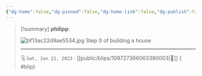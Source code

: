 ```yaml
---
{"dg-home":false,"dg-pinned":false,"dg-home-link":false,"dg-publish":true,"type":"blip","disabled rules":["yaml-title","yaml-title-alias","file-name-heading"],"title":"philipp on mastodon @ 2023-01-21","created-date":"2023-01-21T13:12:13","id":109727366063380000,"updated-date":"2025-05-02T08:50:43","dg-path":"blips/109727366063380003.md","permalink":"/blips/109727366063380003/","dgPassFrontmatter":true,"created":"2023-01-21T13:12:13","updated":"2025-05-02T08:50:43"}
---
```


> [!summary] **philipp**:
>
> ![bf13ac22d9ae5534.jpg](/img/user/attachments/bf13ac22d9ae5534.jpg)
> Step 0 of building a house
> - - -
>
> 🗓️ `Sat, Jan 21, 2023` · [[public/blips/109727366063380003\|🔗]]
{ #blip}

